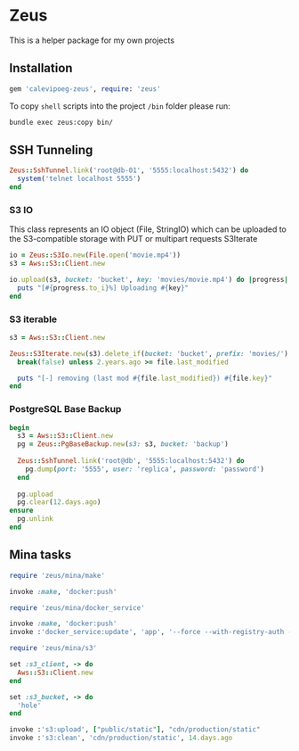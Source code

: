 # Zeus

This is a helper package for my own projects

## Installation

```ruby
gem 'calevipoeg-zeus', require: 'zeus'
```

To copy `shell` scripts into the project `/bin` folder
please run:

```bash
bundle exec zeus:copy bin/
```

## SSH Tunneling

```ruby
Zeus::SshTunnel.link('root@db-01', '5555:localhost:5432') do
  system('telnet localhost 5555')
end
```

### S3 IO

This class represents an IO object (File, StringIO) which can be
uploaded to the S3-compatible storage with PUT or multipart requests
S3Iterate
```ruby
io = Zeus::S3Io.new(File.open('movie.mp4'))
s3 = Aws::S3::Client.new

io.upload(s3, bucket: 'bucket', key: 'movies/movie.mp4') do |progress|
  puts "[#{progress.to_i}%] Uploading #{key}"
end
```

### S3 iterable

```ruby
s3 = Aws::S3::Client.new

Zeus::S3Iterate.new(s3).delete_if(bucket: 'bucket', prefix: 'movies/') do |file|
  break(false) unless 2.years.ago >= file.last_modified

  puts "[-] removing (last mod #{file.last_modified}) #{file.key}"
end
```

### PostgreSQL Base Backup

```ruby
begin
  s3 = Aws::S3::Client.new
  pg = Zeus::PgBaseBackup.new(s3: s3, bucket: 'backup')
  
  Zeus::SshTunnel.link('root@db', '5555:localhost:5432') do
    pg.dump(port: '5555', user: 'replica', password: 'password')
  end
  
  pg.upload
  pg.clear(12.days.ago)
ensure
  pg.unlink
end
```

## Mina tasks

```ruby
require 'zeus/mina/make'

invoke :make, 'docker:push'
```

```ruby
require 'zeus/mina/docker_service'

invoke :make, 'docker:push'
invoke :'docker_service:update', 'app', '--force --with-registry-auth --image http://example.com'
```

```ruby
require 'zeus/mina/s3'

set :s3_client, -> do
  Aws::S3::Client.new
end

set :s3_bucket, -> do
  'hole' 
end

invoke :'s3:upload', ["public/static"], "cdn/production/static"
invoke :'s3:clean', 'cdn/production/static', 14.days.ago
```
